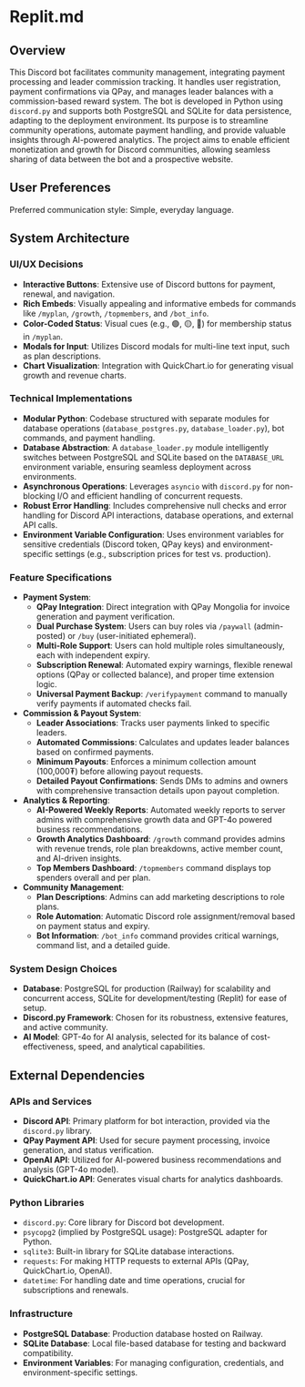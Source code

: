 # Replit.md

## Overview

This Discord bot facilitates community management, integrating payment processing and leader commission tracking. It handles user registration, payment confirmations via QPay, and manages leader balances with a commission-based reward system. The bot is developed in Python using `discord.py` and supports both PostgreSQL and SQLite for data persistence, adapting to the deployment environment. Its purpose is to streamline community operations, automate payment handling, and provide valuable insights through AI-powered analytics. The project aims to enable efficient monetization and growth for Discord communities, allowing seamless sharing of data between the bot and a prospective website.

## User Preferences

Preferred communication style: Simple, everyday language.

## System Architecture

### UI/UX Decisions
- **Interactive Buttons**: Extensive use of Discord buttons for payment, renewal, and navigation.
- **Rich Embeds**: Visually appealing and informative embeds for commands like `/myplan`, `/growth`, `/topmembers`, and `/bot_info`.
- **Color-Coded Status**: Visual cues (e.g., 🟢, 🟡, 🔴) for membership status in `/myplan`.
- **Modals for Input**: Utilizes Discord modals for multi-line text input, such as plan descriptions.
- **Chart Visualization**: Integration with QuickChart.io for generating visual growth and revenue charts.

### Technical Implementations
- **Modular Python**: Codebase structured with separate modules for database operations (`database_postgres.py`, `database_loader.py`), bot commands, and payment handling.
- **Database Abstraction**: A `database_loader.py` module intelligently switches between PostgreSQL and SQLite based on the `DATABASE_URL` environment variable, ensuring seamless deployment across environments.
- **Asynchronous Operations**: Leverages `asyncio` with `discord.py` for non-blocking I/O and efficient handling of concurrent requests.
- **Robust Error Handling**: Includes comprehensive null checks and error handling for Discord API interactions, database operations, and external API calls.
- **Environment Variable Configuration**: Uses environment variables for sensitive credentials (Discord token, QPay keys) and environment-specific settings (e.g., subscription prices for test vs. production).

### Feature Specifications
- **Payment System**:
    - **QPay Integration**: Direct integration with QPay Mongolia for invoice generation and payment verification.
    - **Dual Purchase System**: Users can buy roles via `/paywall` (admin-posted) or `/buy` (user-initiated ephemeral).
    - **Multi-Role Support**: Users can hold multiple roles simultaneously, each with independent expiry.
    - **Subscription Renewal**: Automated expiry warnings, flexible renewal options (QPay or collected balance), and proper time extension logic.
    - **Universal Payment Backup**: `/verifypayment` command to manually verify payments if automated checks fail.
- **Commission & Payout System**:
    - **Leader Associations**: Tracks user payments linked to specific leaders.
    - **Automated Commissions**: Calculates and updates leader balances based on confirmed payments.
    - **Minimum Payouts**: Enforces a minimum collection amount (100,000₮) before allowing payout requests.
    - **Detailed Payout Confirmations**: Sends DMs to admins and owners with comprehensive transaction details upon payout completion.
- **Analytics & Reporting**:
    - **AI-Powered Weekly Reports**: Automated weekly reports to server admins with comprehensive growth data and GPT-4o powered business recommendations.
    - **Growth Analytics Dashboard**: `/growth` command provides admins with revenue trends, role plan breakdowns, active member count, and AI-driven insights.
    - **Top Members Dashboard**: `/topmembers` command displays top spenders overall and per plan.
- **Community Management**:
    - **Plan Descriptions**: Admins can add marketing descriptions to role plans.
    - **Role Automation**: Automatic Discord role assignment/removal based on payment status and expiry.
    - **Bot Information**: `/bot_info` command provides critical warnings, command list, and a detailed guide.

### System Design Choices
- **Database**: PostgreSQL for production (Railway) for scalability and concurrent access, SQLite for development/testing (Replit) for ease of setup.
- **Discord.py Framework**: Chosen for its robustness, extensive features, and active community.
- **AI Model**: GPT-4o for AI analysis, selected for its balance of cost-effectiveness, speed, and analytical capabilities.

## External Dependencies

### APIs and Services
- **Discord API**: Primary platform for bot interaction, provided via the `discord.py` library.
- **QPay Payment API**: Used for secure payment processing, invoice generation, and status verification.
- **OpenAI API**: Utilized for AI-powered business recommendations and analysis (GPT-4o model).
- **QuickChart.io API**: Generates visual charts for analytics dashboards.

### Python Libraries
- `discord.py`: Core library for Discord bot development.
- `psycopg2` (implied by PostgreSQL usage): PostgreSQL adapter for Python.
- `sqlite3`: Built-in library for SQLite database interactions.
- `requests`: For making HTTP requests to external APIs (QPay, QuickChart.io, OpenAI).
- `datetime`: For handling date and time operations, crucial for subscriptions and renewals.

### Infrastructure
- **PostgreSQL Database**: Production database hosted on Railway.
- **SQLite Database**: Local file-based database for testing and backward compatibility.
- **Environment Variables**: For managing configuration, credentials, and environment-specific settings.